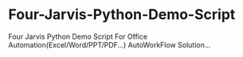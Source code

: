 # Four-Jarvis-Python-Demo-Script
Four Jarvis Python Demo Script For Office Automation(Excel/Word/PPT/PDF...) AutoWorkFlow Solution...
